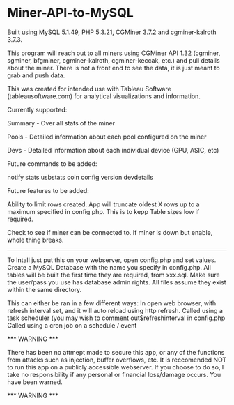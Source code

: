 Miner-API-to-MySQL
==================

Built using MySQL 5.1.49, PHP 5.3.21, CGMiner 3.7.2 and cgminer-kalroth 3.7.3.

This program will reach out to all miners using CGMiner API 1.32 (cgminer, sgminer, bfgminer, cgminer-kalroth, cgminer-keccak, etc.) and pull details about the miner. There is not a front end to see the data, it is just meant to grab and push data. 

This was created for intended use with Tableau Software (tableausoftware.com) for analytical visualizations and information.

Currently supported:

Summary - Over all stats of the miner

Pools - Detailed information about each pool configured on the miner

Devs - Detailed information about each individual device (GPU, ASIC, etc)


Future commands to be added:

notify
stats
usbstats
coin
config
version
devdetails

Future features to be added:

Ability to limit rows created. App will truncate oldest X rows up to a maximum specified in config.php. This is to kepp Table sizes low if required.

Check to see if miner can be connected to. If miner is down but enable, whole thing breaks.
___________________________________

To Intall just put this on your webserver, open config.php and set values. Create a MySQL Database with the name you specify in config.php. All tables will be built the first time they are required, from xxx.sql. Make sure the user/pass you use has database admin rights. All files assume they exist within the same directory.

This can either be ran in a few different ways: 
In open web browser, with refresh interval set, and it will auto reload using http refresh.
Called using a task scheduler (you may wish to comment out$refreshinterval in config.php
Called using a cron job on a schedule / event


*** WARNING ***

There has been no attmept made to secure this app, or any of the functions from attacks such as injection, buffer overflows, etc. It is reccomended NOT to run this app on a publicly accessible webserver. If you choose to do so, I take no responsibility if any personal or financial loss/damage occurs. You have been warned.

*** WARNING ***
